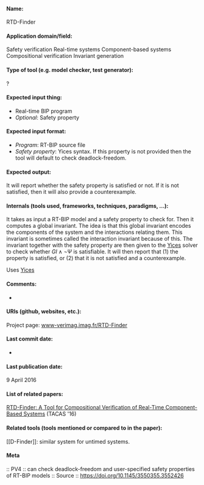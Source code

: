 #### Name:
RTD-Finder

#### Application domain/field:
Safety verification
Real-time systems
Component-based systems
Compositional verification
Invariant generation

#### Type of tool (e.g. model checker, test generator):
?

#### Expected input thing:
- Real-time BIP program
- *Optional*: Safety property

#### Expected input format:
- *Program*: RT-BIP source file
- *Safety property*: Yices syntax. If this property is not provided then the tool will default to check deadlock-freedom.

#### Expected output:
It will report whether the safety property is satisfied or not. If it is not satisfied, then it will also provide a counterexample.

#### Internals (tools used, frameworks, techniques, paradigms, ...):
It takes as input a RT-BIP model and a safety property to check for. Then it computes a global invariant. The idea is that this global invariant encodes the components of the system and the interactions relating them. This invariant is sometimes called the interaction invariant because of this.
The invariant together with the safety property are then given to the [Yices](Solvers/SMT/Yices.md) solver to check whether $GI \wedge \neg \Psi$ is satisfiable. It will then report that (1) the property is satisfied, or (2) that it is not satisfied and a counterexample.

Uses [Yices](Solvers/SMT/Yices.md)

#### Comments:
-

#### URIs (github, websites, etc.):
Project page: www-verimag.imag.fr/RTD-Finder

#### Last commit date:
-

#### Last publication date:
9 April 2016

#### List of related papers:
[RTD-Finder: A Tool for Compositional Verification of Real-Time Component-Based Systems](https://doi.org/10.1007/978-3-662-49674-9_23) (TACAS '16)

#### Related tools (tools mentioned or compared to in the paper):
[[D-Finder]]: similar system for untimed systems.

#### Meta
:: PV4 :: can check deadlock-freedom and user-specified safety properties of RT-BIP models
:: Source :: https://doi.org/10.1145/3550355.3552426